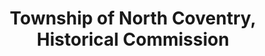 ---
layout: repo
title: "Township of North Coventry, Historical Commission"
id: 15070
permalink: repos/15070/
---
